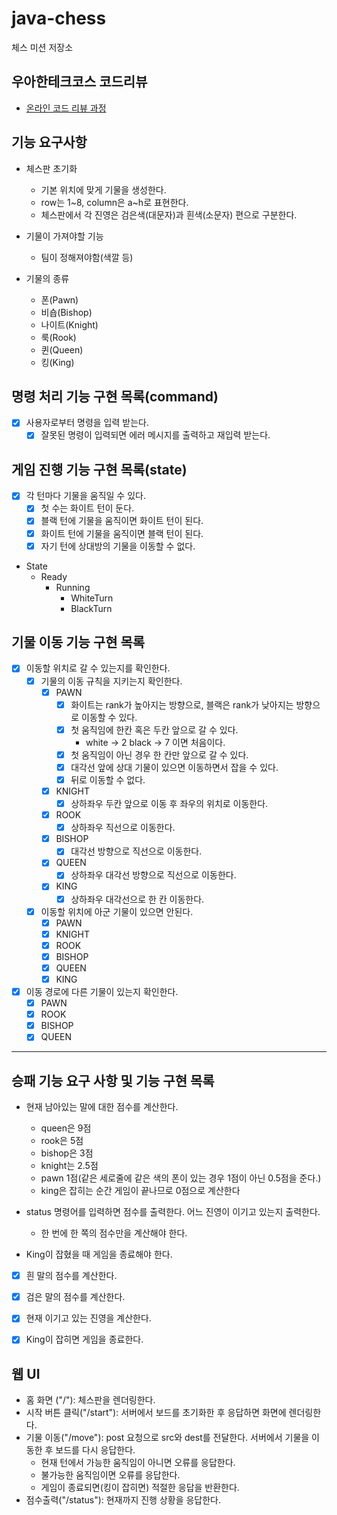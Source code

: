 # java-chess

체스 미션 저장소

## 우아한테크코스 코드리뷰

- [온라인 코드 리뷰 과정](https://github.com/woowacourse/woowacourse-docs/blob/master/maincourse/README.md)

## 기능 요구사항

* 체스판 초기화
    * 기본 위치에 맞게 기물을 생성한다.
    * row는 1~8, column은 a~h로 표현한다.
    * 체스판에서 각 진영은 검은색(대문자)과 흰색(소문자) 편으로 구분한다.

* 기물이 가져야할 기능
    * 팀이 정해져야함(색깔 등)

* 기물의 종류
    * 폰(Pawn)
    * 비숍(Bishop)
    * 나이트(Knight)
    * 룩(Rook)
    * 퀸(Queen)
    * 킹(King)

## 명령 처리 기능 구현 목록(command)

- [x] 사용자로부터 명령을 입력 받는다.
  - [x] 잘못된 명령이 입력되면 에러 메시지를 출력하고 재입력 받는다.

## 게임 진행 기능 구현 목록(state)

- [x] 각 턴마다 기물을 움직일 수 있다.
    - [x] 첫 수는 화이트 턴이 둔다.
    - [x] 블랙 턴에 기물을 움직이면 화이트 턴이 된다.
    - [x] 화이트 턴에 기물을 움직이면 블랙 턴이 된다.
    - [x] 자기 턴에 상대방의 기물을 이동할 수 없다.

- State
    - Ready
        - Running
            - WhiteTurn
            - BlackTurn

## 기물 이동 기능 구현 목록

- [x] 이동할 위치로 갈 수 있는지를 확인한다.
    - [x] 기물의 이동 규칙을 지키는지 확인한다.
        - [x] PAWN
            - [x] 화이트는 rank가 높아지는 방향으로, 블랙은 rank가 낮아지는 방향으로 이동할 수 있다.
            - [x] 첫 움직임에 한칸 혹은 두칸 앞으로 갈 수 있다.
                - white -> 2 black -> 7 이면 처음이다.
            - [x] 첫 움직임이 아닌 경우 한 칸만 앞으로 갈 수 있다.
            - [x] 대각선 앞에 상대 기물이 있으면 이동하면서 잡을 수 있다.
            - [x] 뒤로 이동할 수 없다.
        - [x] KNIGHT
            - [x] 상하좌우 두칸 앞으로 이동 후 좌우의 위치로 이동한다.
        - [x] ROOK
            - [x] 상하좌우 직선으로 이동한다.
        - [x] BISHOP
            - [x] 대각선 방향으로 직선으로 이동한다.
        - [x] QUEEN
            - [x] 상하좌우 대각선 방향으로 직선으로 이동한다.
        - [x] KING
            - [x] 상하좌우 대각선으로 한 칸 이동한다.
    - [x] 이동할 위치에 아군 기물이 있으면 안된다.
        - [x] PAWN
        - [x] KNIGHT
        - [x] ROOK
        - [x] BISHOP
        - [x] QUEEN
        - [x] KING
- [x] 이동 경로에 다른 기물이 있는지 확인한다.
    - [x] PAWN
    - [x] ROOK
    - [x] BISHOP
    - [x] QUEEN

---

## 승패 기능 요구 사항 및 기능 구현 목록

* 현재 남아있는 말에 대한 점수를 계산한다.
  * queen은 9점
  * rook은 5점
  * bishop은 3점
  * knight는 2.5점
  * pawn 1점(같은 세로줄에 같은 색의 폰이 있는 경우 1점이 아닌 0.5점을 준다.)
  * king은 잡히는 순간 게임이 끝나므로 0점으로 계산한다

* status 명령어를 입력하면 점수를 출력한다. 어느 진영이 이기고 있는지 출력한다.
  * 한 번에 한 쪽의 점수만을 계산해야 한다.

* King이 잡혔을 때 게임을 종료해야 한다.

- [x] 흰 말의 점수를 계산한다.
- [x] 검은 말의 점수를 계산한다.
- [x] 현재 이기고 있는 진영을 계산한다.
- [x] King이 잡히면 게임을 종료한다.


## 웹 UI

* 홈 화면 ("/"): 체스판을 렌더링한다.
* 시작 버튼 클릭("/start"): 서버에서 보드를 초기화한 후 응답하면 화면에 렌더링한다.
* 기물 이동("/move"): post 요청으로 src와 dest를 전달한다. 서버에서 기물을 이동한 후 보드를 다시 응답한다.
    * 현재 턴에서 가능한 움직임이 아니면 오류를 응답한다.
    * 불가능한 움직임이면 오류를 응답한다.
    * 게임이 종료되면(킹이 잡히면) 적절한 응답을 반환한다.
* 점수출력("/status"): 현재까지 진행 상황을 응답한다.
